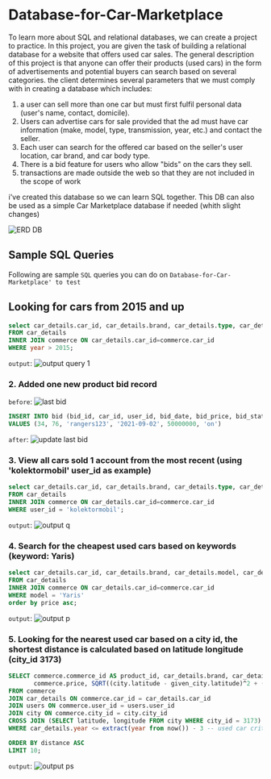 # Database-for-Car-Marketplace
To learn more about SQL and relational databases, we can create a project to practice. In this project, you are given the task of building a relational database for a website that offers used car sales. The general description of this project is that anyone can offer their products (used cars) in the form of advertisements and potential buyers can search based on several categories. the client determines several parameters that we must comply with in creating a database which includes:

1. a user can sell more than one car but must first fulfil personal data (user's name, contact, domicile).
2. Users can advertise cars for sale provided that the ad must have car information (make, model, type, transmission, year, etc.) and contact the seller.
3. Each user can search for the offered car based on the seller's user location, car brand, and car body type.
4. There is a bid feature for users who allow "bids" on the cars they sell.
5. transactions are made outside the web so that they are not included in the scope of work

i've created this database so we can learn SQL together. This DB can also be used as a simple Car Marketplace database if needed (whith slight changes)

![ERD DB](https://user-images.githubusercontent.com/125452431/232265190-8591fef8-8060-446c-8321-3691700658ec.jpg)

## Sample SQL Queries
Following are sample `SQL` queries you can do on `Database-for-Car-Marketplace' to test`

## Looking for cars from 2015 and up

```sql
select car_details.car_id, car_details.brand, car_details.type, car_details.model, car_details.year, commerce.price
FROM car_details
INNER JOIN commerce ON car_details.car_id=commerce.car_id
WHERE year > 2015;
```
`output`:
![output query 1](https://user-images.githubusercontent.com/125452431/232265484-5416a01d-6fce-495e-b47c-d90b2c5fe053.jpg)

### 2. Added one new product bid record
`before`:
![last bid](https://user-images.githubusercontent.com/125452431/232265545-961ef002-3696-4fb3-98f8-aed3f4a258d7.jpg)

```sql
INSERT INTO bid (bid_id, car_id, user_id, bid_date, bid_price, bid_status)
VALUES (34, 76, 'rangers123', '2021-09-02', 50000000, 'on')
```
`after`: 
![update last bid](https://user-images.githubusercontent.com/125452431/232265553-3806c749-4c2f-4f01-a47a-b6e662f5d1ea.jpg)

### 3. View all cars sold 1 account from the most recent (using 'kolektormobil' user_id as example)
```sql
select car_details.car_id, car_details.brand, car_details.type, car_details.model, car_details.year, commerce.price, commerce.post_date, commerce.user_id
FROM car_details
INNER JOIN commerce ON car_details.car_id=commerce.car_id
WHERE user_id = 'kolektormobil';
```
`output`:
![output q](https://user-images.githubusercontent.com/125452431/232265614-94403a95-4cfa-489e-9aff-6264a47427ac.jpg)

### 4. Search for the cheapest used cars based on keywords (keyword: Yaris)
```sql
select car_details.car_id, car_details.brand, car_details.model, car_details.year, commerce.price, commerce.post_date
FROM car_details
INNER JOIN commerce ON car_details.car_id=commerce.car_id
WHERE model = 'Yaris'
order by price asc;
```
`output`:
![output p](https://user-images.githubusercontent.com/125452431/232265648-3015654a-cf8b-4a08-8031-b685333138c7.jpg)

### 5. Looking for the nearest used car based on a city id, the shortest distance is calculated based on latitude longitude (city_id 3173)
```sql
SELECT commerce.commerce_id AS product_id, car_details.brand, car_details.model, car_details.year, 
       commerce.price, SQRT((city.latitude - given_city.latitude)^2 + (city.longitude - given_city.longitude)^2) AS distance
FROM commerce
JOIN car_details ON commerce.car_id = car_details.car_id
JOIN users ON commerce.user_id = users.user_id
JOIN city ON commerce.city_id = city.city_id
CROSS JOIN (SELECT latitude, longitude FROM city WHERE city_id = 3173) AS given_city -- change given_city_id to 3173
WHERE car_details.year <= extract(year from now()) - 3 -- used car criteria, assuming car age greater than or equal to 3 years is used

ORDER BY distance ASC
LIMIT 10;
```
`output`:
![output ps](https://user-images.githubusercontent.com/125452431/232265708-51e19d65-846e-47b4-bb33-997dff4c68a6.jpg)
